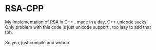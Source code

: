 # RSA-CPP
My implementation of RSA in C++ , made in a day, C++ unicode sucks.
<br>Only problem with this code is just unicode support , too lazy to add that tbh.</br>
<br>So yea, just compile and wohoo</br>

